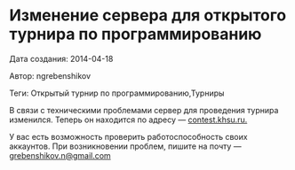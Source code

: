 # Изменение сервера для открытого турнира по программированию

Дата создания: 2014-04-18

Автор: ngrebenshikov

Теги: Открытый турнир по программированию,Турниры

В связи с техническими проблемами сервер для проведения турнира изменился. Теперь он находится по адресу — [contest.khsu.ru.](http://contest.khsu.ru.)  
  
У вас есть возможность проверить работоспособность своих аккаунтов. При возникновении проблем, пишите на почту — grebenshikov.n@gmail.com

